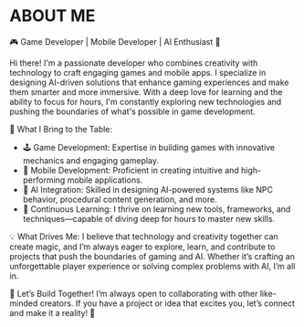 # ABOUT ME
🎮 Game Developer | Mobile Developer | AI Enthusiast 🤖

Hi there! I'm a passionate developer who combines creativity with technology to craft engaging games and mobile apps. I specialize in designing AI-driven solutions that enhance gaming experiences and make them smarter and more immersive. With a deep love for learning and the ability to focus for hours, I'm constantly exploring new technologies and pushing the boundaries of what's possible in game development.

🔧 What I Bring to the Table:

- 🕹️ Game Development: Expertise in building games with innovative mechanics and engaging gameplay.
- 📱 Mobile Development: Proficient in creating intuitive and high-performing mobile applications.
- 🤖 AI Integration: Skilled in designing AI-powered systems like NPC behavior, procedural content generation, and more.
- 🧠 Continuous Learning: I thrive on learning new tools, frameworks, and techniques—capable of diving deep for hours to master new skills.

💡 What Drives Me:
I believe that technology and creativity together can create magic, and I’m always eager to explore, learn, and contribute to projects that push the boundaries of gaming and AI. Whether it’s crafting an unforgettable player experience or solving complex problems with AI, I’m all in.

🌟 Let’s Build Together!
I’m always open to collaborating with other like-minded creators. If you have a project or idea that excites you, let’s connect and make it a reality! 🚀

<!--
**dumboi123/dumboi123** is a ✨ _special_ ✨ repository because its `README.md` (this file) appears on your GitHub profile.

Here are some ideas to get you started:

- 🔭 I’m currently working on ...
- 🌱 I’m currently learning ...
- 👯 I’m looking to collaborate on ...
- 🤔 I’m looking for help with ...
- 💬 Ask me about ...
- 📫 How to reach me: ...
- 😄 Pronouns: ...
- ⚡ Fun fact: ...
-->
